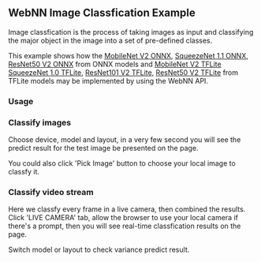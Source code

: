 ## WebNN Image Classfication Example

Image classfication is the process of taking images as input and classifying the major object in the image into a set of pre-defined classes.

This example shows how the [MobileNet V2 ONNX](https://github.com/onnx/models/tree/master/vision/classification/mobilenet), [SqueezeNet 1.1 ONNX](https://github.com/onnx/models/tree/master/vision/classification/squeezenet), [ResNet50 V2 ONNX](https://github.com/onnx/models/blob/master/vision/classification/resnet/model/resnet50-v2-7.tar.gz) from ONNX models and [MobileNet V2 TFLite](https://storage.googleapis.com/download.tensorflow.org/models/tflite_11_05_08/mobilenet_v2_1.0_224.tgz) [SqueezeNet 1.0 TFLite](https://storage.googleapis.com/download.tensorflow.org/models/tflite/model_zoo/upload_20180427/squeezenet_2018_04_27.tgz), [ResNet101 V2 TFLite](https://storage.googleapis.com/download.tensorflow.org/models/tflite_11_05_08/resnet_v2_101.tgz), [ResNet50 V2 TFLite](https://storage.googleapis.com/download.tensorflow.org/models/tflite/resnet_v2_50_2018_03_27.zip) from TFLite models may be implemented by using the WebNN API.

### Usage

### Classify images

Choose device, model and layout, in a very few second you will see the predict result for the test image be presented on the page.

You could also click 'Pick Image' button to choose your local image to classfy it.

### Classify video stream

Here we classfy every frame in a live camera, then combined the results. Click 'LIVE CAMERA' tab, allow the browser to use your local camera if there's a prompt, then you will see real-time classfication results on the page.

Switch model or layout to check variance predict result.